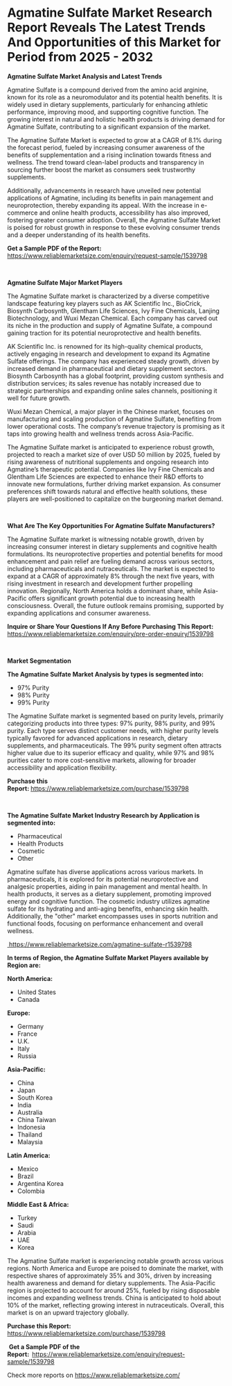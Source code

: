 <p><h1>Agmatine Sulfate Market Research Report Reveals The Latest Trends And Opportunities of this Market for Period from 2025 - 2032</h1></p><p><strong>Agmatine Sulfate Market Analysis and Latest Trends</strong></p>
<p><p>Agmatine Sulfate is a compound derived from the amino acid arginine, known for its role as a neuromodulator and its potential health benefits. It is widely used in dietary supplements, particularly for enhancing athletic performance, improving mood, and supporting cognitive function. The growing interest in natural and holistic health products is driving demand for Agmatine Sulfate, contributing to a significant expansion of the market.</p><p>The Agmatine Sulfate Market is expected to grow at a CAGR of 8.1% during the forecast period, fueled by increasing consumer awareness of the benefits of supplementation and a rising inclination towards fitness and wellness. The trend toward clean-label products and transparency in sourcing further boost the market as consumers seek trustworthy supplements.</p><p>Additionally, advancements in research have unveiled new potential applications of Agmatine, including its benefits in pain management and neuroprotection, thereby expanding its appeal. With the increase in e-commerce and online health products, accessibility has also improved, fostering greater consumer adoption. Overall, the Agmatine Sulfate Market is poised for robust growth in response to these evolving consumer trends and a deeper understanding of its health benefits.</p></p>
<p><strong>Get a Sample PDF of the Report:&nbsp;</strong> <a href="https://www.reliablemarketsize.com/enquiry/request-sample/1539798?utm_campaign=2944&utm_medium=2&utm_source=Github&utm_content=ia&utm_term=01042025&utm_id=agmatine-sulfate">https://www.reliablemarketsize.com/enquiry/request-sample/1539798</a></p>
<p>&nbsp;</p>
<p><strong>Agmatine Sulfate Major Market Players</strong></p>
<p><p>The Agmatine Sulfate market is characterized by a diverse competitive landscape featuring key players such as AK Scientific Inc., BioCrick, Biosynth Carbosynth, Glentham Life Sciences, Ivy Fine Chemicals, Lanjing Biotechnology, and Wuxi Mezan Chemical. Each company has carved out its niche in the production and supply of Agmatine Sulfate, a compound gaining traction for its potential neuroprotective and health benefits.</p><p>AK Scientific Inc. is renowned for its high-quality chemical products, actively engaging in research and development to expand its Agmatine Sulfate offerings. The company has experienced steady growth, driven by increased demand in pharmaceutical and dietary supplement sectors. Biosynth Carbosynth has a global footprint, providing custom synthesis and distribution services; its sales revenue has notably increased due to strategic partnerships and expanding online sales channels, positioning it well for future growth.</p><p>Wuxi Mezan Chemical, a major player in the Chinese market, focuses on manufacturing and scaling production of Agmatine Sulfate, benefiting from lower operational costs. The company’s revenue trajectory is promising as it taps into growing health and wellness trends across Asia-Pacific.</p><p>The Agmatine Sulfate market is anticipated to experience robust growth, projected to reach a market size of over USD 50 million by 2025, fueled by rising awareness of nutritional supplements and ongoing research into Agmatine’s therapeutic potential. Companies like Ivy Fine Chemicals and Glentham Life Sciences are expected to enhance their R&D efforts to innovate new formulations, further driving market expansion. As consumer preferences shift towards natural and effective health solutions, these players are well-positioned to capitalize on the burgeoning market demand.</p></p>
<p>&nbsp;</p>
<p><strong>What Are The Key Opportunities For Agmatine Sulfate Manufacturers?</strong></p>
<p><p>The Agmatine Sulfate market is witnessing notable growth, driven by increasing consumer interest in dietary supplements and cognitive health formulations. Its neuroprotective properties and potential benefits for mood enhancement and pain relief are fueling demand across various sectors, including pharmaceuticals and nutraceuticals. The market is expected to expand at a CAGR of approximately 8% through the next five years, with rising investment in research and development further propelling innovation. Regionally, North America holds a dominant share, while Asia-Pacific offers significant growth potential due to increasing health consciousness. Overall, the future outlook remains promising, supported by expanding applications and consumer awareness.</p></p>
<p><strong>Inquire or Share Your Questions If Any Before Purchasing This Report:</strong> <a href="https://www.reliablemarketsize.com/enquiry/pre-order-enquiry/1539798?utm_campaign=2944&utm_medium=2&utm_source=Github&utm_content=ia&utm_term=01042025&utm_id=agmatine-sulfate">https://www.reliablemarketsize.com/enquiry/pre-order-enquiry/1539798</a></p>
<p>&nbsp;</p>
<p><strong>Market Segmentation</strong></p>
<p><strong>The Agmatine Sulfate Market Analysis by types is segmented into:</strong></p>
<p><ul><li>97% Purity</li><li>98% Purity</li><li>99% Purity</li></ul></p>
<p><p>The Agmatine Sulfate market is segmented based on purity levels, primarily categorizing products into three types: 97% purity, 98% purity, and 99% purity. Each type serves distinct customer needs, with higher purity levels typically favored for advanced applications in research, dietary supplements, and pharmaceuticals. The 99% purity segment often attracts higher value due to its superior efficacy and quality, while 97% and 98% purities cater to more cost-sensitive markets, allowing for broader accessibility and application flexibility.</p></p>
<p><strong>Purchase this Report:&nbsp;</strong><a href="https://www.reliablemarketsize.com/purchase/1539798?utm_campaign=2944&utm_medium=2&utm_source=Github&utm_content=ia&utm_term=01042025&utm_id=agmatine-sulfate">https://www.reliablemarketsize.com/purchase/1539798</a></p>
<p>&nbsp;</p>
<p><strong>The Agmatine Sulfate Market Industry Research by Application is segmented into:</strong></p>
<p><ul><li>Pharmaceutical</li><li>Health Products</li><li>Cosmetic</li><li>Other</li></ul></p>
<p><p>Agmatine sulfate has diverse applications across various markets. In pharmaceuticals, it is explored for its potential neuroprotective and analgesic properties, aiding in pain management and mental health. In health products, it serves as a dietary supplement, promoting improved energy and cognitive function. The cosmetic industry utilizes agmatine sulfate for its hydrating and anti-aging benefits, enhancing skin health. Additionally, the "other" market encompasses uses in sports nutrition and functional foods, focusing on performance enhancement and overall wellness.</p></p>
<p><a href="https://www.reliablemarketsize.com/agmatine-sulfate-r1539798?utm_campaign=2944&utm_medium=2&utm_source=Github&utm_content=ia&utm_term=01042025&utm_id=agmatine-sulfate">&nbsp;https://www.reliablemarketsize.com/agmatine-sulfate-r1539798</a></p>
<p><strong>In terms of Region, the Agmatine Sulfate Market Players available by Region are:</strong></p>
<p>
    <p> <strong> North America: </strong>
        <ul>
            <li>United States</li>
            <li>Canada</li>
        </ul>
        </p> 
    <p> <strong> Europe: </strong>
        <ul>
            <li>Germany</li>
            <li>France</li>
            <li>U.K.</li>
            <li>Italy</li>
            <li>Russia</li>
        </ul>
        </p> 
    <p> <strong> Asia-Pacific: </strong>
        <ul>
            <li>China</li>
            <li>Japan</li>
            <li>South Korea</li>
            <li>India</li>
            <li>Australia</li>
            <li>China Taiwan</li>
            <li>Indonesia</li>
            <li>Thailand</li>
            <li>Malaysia</li>
        </ul>
        </p> 
    <p> <strong> Latin America: </strong>
        <ul>
            <li>Mexico</li>
            <li>Brazil</li>
            <li>Argentina Korea</li>
            <li>Colombia</li>
        </ul>
        </p> 
    <p> <strong> Middle East & Africa: </strong>
        <ul>
            <li>Turkey</li>
            <li>Saudi</li>
            <li>Arabia</li>
            <li>UAE</li>
            <li>Korea</li>
        </ul>
    </p>
    </p>
<p><p>The Agmatine Sulfate market is experiencing notable growth across various regions. North America and Europe are poised to dominate the market, with respective shares of approximately 35% and 30%, driven by increasing health awareness and demand for dietary supplements. The Asia-Pacific region is projected to account for around 25%, fueled by rising disposable incomes and expanding wellness trends. China is anticipated to hold about 10% of the market, reflecting growing interest in nutraceuticals. Overall, this market is on an upward trajectory globally.</p></p>
<p><strong>Purchase this Report: </strong><a href="https://www.reliablemarketsize.com/purchase/1539798?utm_campaign=2944&utm_medium=2&utm_source=Github&utm_content=ia&utm_term=01042025&utm_id=agmatine-sulfate">https://www.reliablemarketsize.com/purchase/1539798</a></p>
<p>&nbsp;<strong>Get a Sample PDF of the Report:&nbsp;&nbsp;</strong><a href="https://www.reliablemarketsize.com/enquiry/request-sample/1539798?utm_campaign=2944&utm_medium=2&utm_source=Github&utm_content=ia&utm_term=01042025&utm_id=agmatine-sulfate">https://www.reliablemarketsize.com/enquiry/request-sample/1539798</a></p>
<p><strong></strong></p>
<p>Check more reports on <a href="https://www.reliablemarketsize.com/?utm_campaign=2944&utm_medium=2&utm_source=Github&utm_content=ia&utm_term=01042025&utm_id=agmatine-sulfate">https://www.reliablemarketsize.com/</a></p>